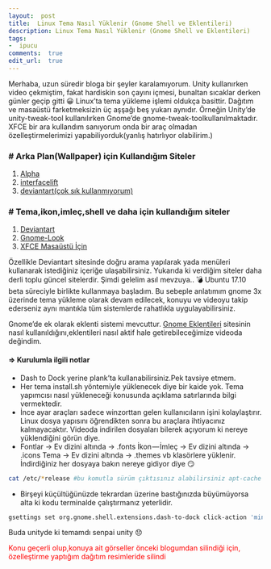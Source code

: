 ```yaml
---
layout:  post
title:  Linux Tema Nasıl Yüklenir (Gnome Shell ve Eklentileri)
description: Linux Tema Nasıl Yüklenir (Gnome Shell ve Eklentileri)
tags:
-  ipucu
comments:  true
edit_url:  true
---
```


Merhaba, uzun süredir bloga bir şeyler karalamıyorum. Unity kullanırken video çekmiştim, fakat hardiskin son çayını içmesi, bunaltan sıcaklar derken günler geçip gitti 😀 Linux’ta tema yükleme işlemi oldukça basittir. Dağıtım ve masaüstü farketmeksizin üç aşşağı beş yukarı aynıdır. Örneğin Unity’de unity-tweak-tool kullanılırken Gnome’de gnome-tweak-toolkullanılmaktadır. XFCE bir ara kullandım sanıyorum onda bir araç olmadan özelleştirmelerimizi yapabiliyorduk(yanlış hatırlıyor olabilirim.)

### # Arka Plan(Wallpaper) için Kullandığım Siteler

1.  [Alpha](https://alpha.wallhaven.cc/latest)
2.  [interfacelift](https://interfacelift.com/wallpaper/downloads/date/any/)
3.  [deviantart(çok sık kullanmıyorum)](https://www.deviantart.com/customization/wallpaper/popular-24-hours/)

### # Tema,ikon,imleç,shell ve daha için kullandığım siteler

1.  [Deviantart](https://www.deviantart.com/customization/skins/linuxutil/desktopenv/gnome/gtk3/newest/?offset=0)
2.  [Gnome-Look](https://www.gnome-look.org/)
3.  [XFCE Masaüstü İçin](https://www.xfce-look.org/)

Özellikle Deviantart sitesinde doğru arama yapılarak yada menüleri kullanarak istediğiniz içeriğe ulaşabilirsiniz. Yukarıda ki verdiğim siteler daha derli toplu güncel sitelerdir. Şimdi gelelim asıl mevzuya.. 💣 Ubuntu 17.10 beta süreciyle birlikte kullanmaya başladım. Bu sebeple anlatımım gnome 3x üzerinde tema yükleme olarak devam edilecek, konuyu ve videoyu takip ederseniz aynı mantıkla tüm sistemlerde rahatlıkla uygulayabilirsiniz.

Gnome’de ek olarak eklenti sistemi mevcuttur. [Gnome Eklentileri](https://extensions.gnome.org/) sitesinin nasıl kullanıldığını,eklentileri nasıl aktif hale getirebileceğimize videoda değindim.

#### => Kurulumla ilgili notlar

-   Dash to Dock yerine plank’ta kullanabilirsiniz.Pek tavsiye etmem.
-   Her tema install.sh yöntemiyle yüklenecek diye bir kaide yok. Tema yapımcısı nasıl yükleneceği konusunda açıklama satırlarında bilgi vermektedir.
-   İnce ayar araçları sadece winzorttan gelen kullanıcıların işini kolaylaştırır. Linux dosya yapısını öğrendikten sonra bu araçlara ihtiyacınız kalmayacaktır. Videoda indirilen dosyaları bilerek açıyorum ki nereye yüklendiğini görün diye.
-   Fontlar -> Ev dizini altında -> .fonts
    İkon — İmleç -> Ev dizini altında -> .icons
    Tema -> Ev dizini altında -> .themes
    vb klasörlere yüklenir. İndirdiğiniz her dosyaya bakın nereye gidiyor diye 😏

```sh
cat /etc/*release #bu komutla sürüm çıktısınız alabilirsiniz apt-cache show gnome-shell | grep -i version  #gnome sürümünüzü öğrenirsiniz.
```

-   Birşeyi küçültüğünüzde tekrardan üzerine bastığınızda büyümüyorsa alta ki kodu terminalde çalıştırmanız yeterlidir.

```sh
gsettings set org.gnome.shell.extensions.dash-to-dock click-action 'minimize'
```

Buda unityde ki temamdı senpai unity 😞

 <font color="red">Konu geçerli olup,konuya ait görseller önceki blogumdan silindiği için, özelleştirme yaptığım dağıtım resimleride silindi </font>
